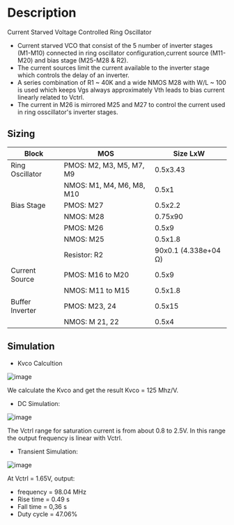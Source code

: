 # Description

Current Starved Voltage Controlled Ring Oscillator
- Current starved VCO that consist of the 5 number of inverter stages (M1-M10) connected in ring oscillator configuration,current source (M11-M20) and bias stage (M25-M28 & R2).
- The current sources limit the current available to the inverter stage which controls the delay of an inverter.
- A series combination of R1 ~ 40K and a wide NMOS M28 with W/L ~ 100 is used which keeps Vgs always approximately Vth leads to bias current linearly related to Vctrl.
- The current in M26 is mirrored M25 and M27 to control the current used in ring osscillator's inverter stages.​

## Sizing

| Block           | MOS                       | Size LxW             |
| --------------- | ------------------------- | -------------------- |
| Ring Oscillator | PMOS: M2, M3, M5, M7, M9  | 0.5x3.43             |
|                 | NMOS: M1, M4, M6, M8, M10 | 0.5x1                |
| Bias Stage      | PMOS: M27                 | 0.5x2.2              |
|                 | NMOS: M28                 | 0.75x90  ​            |
|                 | PMOS: M26​                 | 0.5x9 ​               |
|                 | NMOS: M25​                 | 0.5x1.8  ​            |
|                 | Resistor: R2              ​| 90x0.1 (4.338e+04 Ω) |
| Current Source​  | PMOS: M16 to M20​          | 0.5x9                ​|
|                 | NMOS: M11 to M15          ​| 0.5x1.8              ​|
| Buffer Inverter​ | PMOS: M23, 24             ​| 0.5x15               ​|
|                 | NMOS: M 21, 22​            | 0.5x4                ​|

## Simulation

- Kvco Calcultion

![image](https://github.com/huydo272/PLL_PBKIC/assets/119403170/f642617e-1eba-4145-b486-4cc1f242fe69)

We calculate the Kvco and get the result Kvco = 125 Mhz/V.


- DC Simulation:

![image](https://github.com/huydo272/PLL_PBKIC/assets/119403170/9fd0a54b-3443-4d94-8b86-996d32f71595)

The Vctrl range for saturation current is from about 0.8 to 2.5V. In this range the output frequency is linear with Vctrl.

- Transient Simulation:

![image](https://github.com/huydo272/PLL_PBKIC/assets/146626889/ecdf9ab5-b443-47ee-9544-8de0c72bf973)

At Vctrl = 1.65V, output:
+ frequency = 98.04 MHz
+ Rise time = 0.49 s
+ Fall time = 0,36 s
+ Duty cycle = 47.06%
